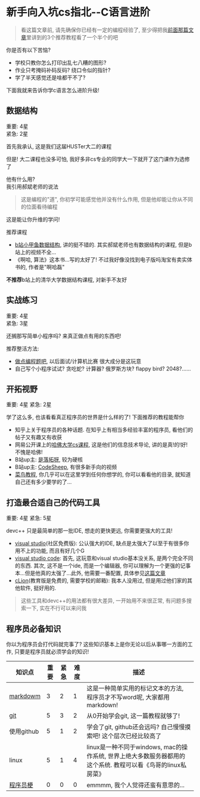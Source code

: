 
# 新手向入坑cs指北--C语言进阶

> 看这篇文章前, 请先确保你已经有一定的编程经验了, 至少得把我[前面那篇文章](http://101.133.217.104/blog/static/blog/40)里讲到的3个推荐教程看了一个半个的吧

你是否有以下苦恼?

- 学校只教你怎么打印出乱七八糟的图形?
- 作业只考掩码补码反码? 绕口令似的指针?
- 学了半天感觉还是啥都干不了?

下面我就来告诉你学c语言怎么进阶升级!

## 数据结构

重要: 4星  
紧急: 2星

首先我承认, 这是我们这届HUSTer大二的课程

但是! 大二课程也没多可怕, 我好多非cs专业的同学大一下就开了这门课作为选修了

他有什么用?  
我引用郝斌老师的说法  

> 这是编程的"道", 你初学可能感觉他并没有什么作用, 但是他却能让你从不同的位面看待编程

这是能让你升维的学问!

推荐课程

- [b站小甲鱼数据结构](https://www.bilibili.com/video/BV1os41117Fs?from=search&seid=1192866956136225939), 讲的挺不错的. 其实郝斌老师也有数据结构的课程, 但是b站上的视频不全...
- 《啊哈, 算法》这本书...写的太好了! 不过我好像没找到电子版吗淘宝有卖实体书的, 作者是"啊哈磊"

**不推荐**b站上的清华大学数据结构课程, 对新手不友好

## 实战练习

重要: 4星  
紧急: 3星

还搁那写简单小程序吗? 来真正做点有用的东西吧!

推荐整活方法:

- [做点编程题吧](https://leetcode-cn.com/problemset/all/), 以后面试/计算机比赛 很大成分是这玩意
- 自己写个小程序试试? 贪吃蛇? 计算器? 俄罗斯方块? flappy bird? 2048?......

## 开拓视野

重要: 4星
紧急: 2星

学了这么多, 也该看看真正程序员的世界是什么样的了! 下面推荐的教程能帮你

- 知乎上关于程序员的各种话题. 在知乎上有相当多经验丰富的程序员, 看他们的帖子又有趣又有收获
- 网易公开课上的[哈佛大学cs课程](http://163.lu/lc5RD2), 这是他们的信息技术导论, 讲的是真!的!好! 不愧是哈佛!
- B站up主: [是落拓呀](https://space.bilibili.com/43276908/), 较为硬核
- B站up主: [CodeSheep](https://space.bilibili.com/384068749/), 有很多新手向的视频
- [菜鸟教程](https://www.runoob.com/), 你几乎可以在这里学到任何你想学的, 你可以看看他的目录, 就知道自己还有多少要学的了...

## 打造最合适自己的代码工具

重要: 4星
紧急: 5星

devc++ 只是最简单的那一批IDE, 想走的更快更远, 你需要更强大的工具!

- [visual studio](https://visualstudio.microsoft.com/thank-you-downloading-visual-studio/?sku=Community&rel=16)(社区免费版): 公认强大的IDE, 缺点是太强大了以至于有很多你用不上的功能, 而且有好几个G
- [visual studio code](https://aka.ms/win32-x64-user-stable): 首先, 这玩意和visual studio基本没关系, 是两个完全不同的东西. 其次, 这不是一个ide, 而是一个编辑器, 你可以理解为一个更强的记事本...但是他真的太强了...此外, 他需要一番配置, 具体参见[这篇文章](http://101.133.217.104/blog/static/blog/31)
- [cLion](https://www.jetbrains.com/clion/)(教育版是免费的, 需要学校的邮箱): 我本人没用过, 但是用过他们家的其他软件, 挺好用的.

> 这些工具和devc++的用法都有很大差异, 一开始用不来很正常, 有问题多搜索一下, 实在不行可以来问我

## 程序员必备知识

你以为程序员会打代码就完事了? 这些知识基本上是你无论以后从事哪一方面的工作, 只要是程序员就必须学会的知识!

知识点|重要|紧急|难度|描述
---|---|---|---|---
[markdowm](https://www.runoob.com/markdown/md-tutorial.html)|3|2|1|这是一种简单实用的标记文本的方法, 程序员才不写word呢, 大家都用markdown!
[git](https://www.liaoxuefeng.com/wiki/896043488029600)|5|3|2|从0开始学会git, 这一篇教程就够了!
使用github|5|1|2|学会了git, github还会远吗? 自己慢慢摸索吧! 这个层次已经比较高了
linux|5|1|4|linux是一种不同于windows, mac的操作系统, 世界上绝大多数服务器都用的这个系统. 教程可以看《鸟哥的linux私房菜》
[程序员梗](https://www.runoob.com/w3cnote_genre/joke)|0|0|0|emmmm, 我个人觉得还蛮有意思的...
